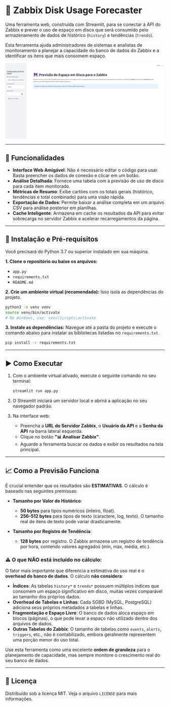 # 💾 Zabbix Disk Usage Forecaster

Uma ferramenta web, construída com Streamlit, para se conectar à API do Zabbix e prever o uso de espaço em disco que será consumido pelo armazenamento de dados de histórico (`history`) e tendências (`trends`).

Esta ferramenta ajuda administradores de sistemas e analistas de monitoramento a planejar a capacidade do banco de dados do Zabbix e a identificar os itens que mais consomem espaço.

![Screenshot of the Zabbix Disk Forecaster](./screenshot.png)


---

## 🚀 Funcionalidades

* **Interface Web Amigável**: Não é necessário editar o código para usar. Basta preencher os dados de conexão e clicar em um botão.
* **Análise Detalhada**: Fornece uma tabela com a previsão de uso de disco para cada item monitorado.
* **Métricas de Resumo**: Exibe cartões com os totais gerais (histórico, tendências e total combinado) para uma visão rápida.
* **Exportação de Dados**: Permite baixar a análise completa em um arquivo CSV para análise posterior em planilhas.
* **Cache Inteligente**: Armazena em cache os resultados da API para evitar sobrecarga no servidor Zabbix e acelerar recarregamentos da página.

---

## 🔧 Instalação e Pré-requisitos

Você precisará do Python 3.7 ou superior instalado em sua máquina.

**1. Clone o repositório ou baixe os arquivos:**
   - `app.py`
   - `requirements.txt`
   - `README.md`

**2. Crie um ambiente virtual (recomendado):**
   Isso isola as dependências do projeto.
   ```bash
   python3 -m venv venv
   source venv/bin/activate
   # No Windows, use: venv\Scripts\activate
   ```

**3. Instale as dependências:**
   Navegue até a pasta do projeto e execute o comando abaixo para instalar as bibliotecas listadas no `requirements.txt`.
   ```bash
   pip install -r requirements.txt
   ```

---

## ▶️ Como Executar

1.  Com o ambiente virtual ativado, execute o seguinte comando no seu terminal:
    ```bash
    streamlit run app.py
    ```
2.  O Streamlit iniciará um servidor local e abrirá a aplicação no seu navegador padrão.

3.  Na interface web:
    * Preencha a **URL do Servidor Zabbix**, o **Usuário da API** e a **Senha da API** na barra lateral esquerda.
    * Clique no botão **"📊 Analisar Zabbix"**.
    * Aguarde a ferramenta buscar os dados e exibir os resultados na tela principal.

---

## 📈 Como a Previsão Funciona

É crucial entender que os resultados são **ESTIMATIVAS**. O cálculo é baseado nas seguintes premissas:

* **Tamanho por Valor de Histórico**:
    * **50 bytes** para tipos numéricos (inteiro, float).
    * **256-512 bytes** para tipos de texto (caractere, log, texto). O tamanho real de itens de texto pode variar drasticamente.

* **Tamanho por Registro de Tendência**:
    * **128 bytes** por registro. O Zabbix armazena um registro de tendência por hora, contendo valores agregados (min, max, média, etc.).

### ⚠️ O que **NÃO** está incluído no cálculo:

O fator mais importante que diferencia a estimativa do uso real é o **overhead do banco de dados**. O cálculo **não considera**:

* **Índices**: As tabelas `history*` e `trends*` possuem múltiplos índices que consomem um espaço significativo em disco, muitas vezes comparável ao tamanho dos próprios dados.
* **Overhead de Tabelas e Linhas**: Cada SGBD (MySQL, PostgreSQL) adiciona seus próprios metadados a tabelas e linhas.
* **Fragmentação e Espaço Livre**: O banco de dados aloca espaço em blocos (páginas), o que pode levar a espaço não utilizado dentro dos arquivos de dados.
* **Outras Tabelas do Zabbix**: O tamanho de tabelas como `events`, `alerts`, `triggers`, etc., não é contabilizado, embora geralmente representem uma porção menor do uso total.

Use esta ferramenta como uma excelente **ordem de grandeza** para o planejamento de capacidade, mas sempre monitore o crescimento real do seu banco de dados.

---

## 📄 Licença

Distribuído sob a licença MIT. Veja o arquivo `LICENSE` para mais informações.
